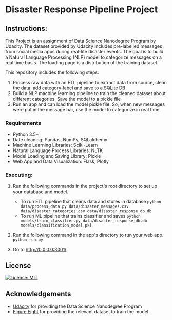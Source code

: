 # Disaster Response Pipeline Project

## Instructions:
This Project is an assignment of Data Science Nanodegree Program by Udacity. The dataset provided by Udacity includes pre-labelled messages from social media apps during real-life disaster events. The goal is to build a Natural Language Processing (NLP) model to categorize messages on a real time basis.  The loading page is a distribution of the training dataset.

This repository includes the following steps:
1. Process raw data with an ETL pipeline to extract data from source, clean the data, add category-label and save to a SQLite DB
2. Build a NLP machine learning pipeline to train the cleaned dataset about different categories.  Save the model to a pickle file
3. Run an app and can load the model pickle file.  So, when new messages were put in the message bar, use the model to categorize in real time.

### Requirements
* Python 3.5+
* Date cleaning: Pandas, NumPy, SQLalchemy
* Machine Learning Libraries: Sciki-Learn
* Natural Language Process Libraries: NLTK
* Model Loading and Saving Library: Pickle
* Web App and Data Visualization: Flask, Plotly

### Executing:
1. Run the following commands in the project's root directory to set up your database and model.

    - To run ETL pipeline that cleans data and stores in database
        `python data/process_data.py data/disaster_messages.csv data/disaster_categories.csv data/disaster_response_db.db`
    - To run ML pipeline that trains classifier and saves
        `python models/train_classifier.py data/disaster_response_db.db models/classification_model.pkl`

2. Run the following command in the app's directory to run your web app.
    `python run.py`

3. Go to http://0.0.0.0:3001/

## License
[![License: MIT](https://img.shields.io/badge/License-MIT-yellow.svg)](https://opensource.org/licenses/MIT)

<a name="acknowledgement"></a>
## Acknowledgements

* [Udacity](https://www.udacity.com/) for providing the Data Science Nanodegree Program
* [Figure Eight](https://www.figure-eight.com/) for providing the relevant dataset to train the model
